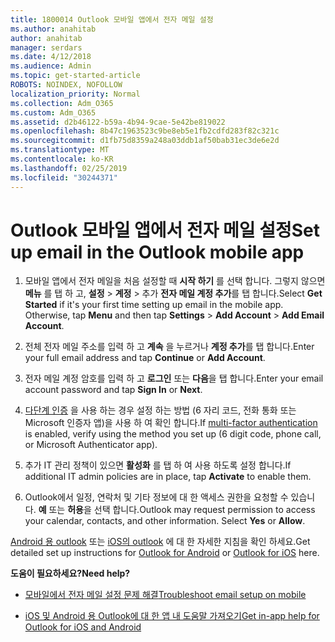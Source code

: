 ```yaml
---
title: 1800014 Outlook 모바일 앱에서 전자 메일 설정
ms.author: anahitab
author: anahitab
manager: serdars
ms.date: 4/12/2018
ms.audience: Admin
ms.topic: get-started-article
ROBOTS: NOINDEX, NOFOLLOW
localization_priority: Normal
ms.collection: Adm_O365
ms.custom: Adm_O365
ms.assetid: d2b46122-b59a-4b94-9cae-5e42be819022
ms.openlocfilehash: 8b47c1963523c9be8eb5e1fb2cdfd283f82c321c
ms.sourcegitcommit: d1fb75d8359a248a03ddb1af50bab31ec3de6e2d
ms.translationtype: MT
ms.contentlocale: ko-KR
ms.lasthandoff: 02/25/2019
ms.locfileid: "30244371"
---
```

# <a name="set-up-email-in-the-outlook-mobile-app"></a><span data-ttu-id="8df76-102">Outlook 모바일 앱에서 전자 메일 설정</span><span class="sxs-lookup"><span data-stu-id="8df76-102">Set up email in the Outlook mobile app</span></span>

1. <span data-ttu-id="8df76-p101">모바일 앱에서 전자 메일을 처음 설정할 때 **시작 하기** 를 선택 합니다. 그렇지 않으면 **메뉴** 를 탭 하 고, **설정** \> **계정** \> 추가 **전자 메일 계정 추가**를 탭 합니다.</span><span class="sxs-lookup"><span data-stu-id="8df76-p101">Select **Get Started** if it's your first time setting up email in the mobile app. Otherwise, tap **Menu** and then tap **Settings** \> **Add Account** \> **Add Email Account**.</span></span> 
    
2. <span data-ttu-id="8df76-105">전체 전자 메일 주소를 입력 하 고 **계속** 을 누르거나 **계정 추가**를 탭 합니다.</span><span class="sxs-lookup"><span data-stu-id="8df76-105">Enter your full email address and tap **Continue** or **Add Account**.</span></span>
    
3. <span data-ttu-id="8df76-106">전자 메일 계정 암호를 입력 하 고 **로그인** 또는 **다음**을 탭 합니다.</span><span class="sxs-lookup"><span data-stu-id="8df76-106">Enter your email account password and tap **Sign In** or **Next**.</span></span> 
    
4. <span data-ttu-id="8df76-107">[다단계 인증](https://support.office.com/article/8f0454b2-f51a-4d9c-bcde-2c48e41621c6.aspx) 을 사용 하는 경우 설정 하는 방법 (6 자리 코드, 전화 통화 또는 Microsoft 인증자 앱)을 사용 하 여 확인 합니다.</span><span class="sxs-lookup"><span data-stu-id="8df76-107">If [multi-factor authentication](https://support.office.com/article/8f0454b2-f51a-4d9c-bcde-2c48e41621c6.aspx) is enabled, verify using the method you set up (6 digit code, phone call, or Microsoft Authenticator app).</span></span> 
    
5. <span data-ttu-id="8df76-108">추가 IT 관리 정책이 있으면 **활성화** 를 탭 하 여 사용 하도록 설정 합니다.</span><span class="sxs-lookup"><span data-stu-id="8df76-108">If additional IT admin policies are in place, tap **Activate** to enable them.</span></span> 
    
6. <span data-ttu-id="8df76-p102">Outlook에서 일정, 연락처 및 기타 정보에 대 한 액세스 권한을 요청할 수 있습니다. **예** 또는 **허용**을 선택 합니다.</span><span class="sxs-lookup"><span data-stu-id="8df76-p102">Outlook may request permission to access your calendar, contacts, and other information. Select **Yes** or **Allow**.</span></span> 
    
<span data-ttu-id="8df76-111">[Android 용 outlook](https://support.office.com/article/886db551-8dfa-4fd5-b835-f8e532091872.aspx) 또는 [iOS의 outlook](https://support.office.com/article/b2de2161-cc1d-49ef-9ef9-81acd1c8e234.aspx) 에 대 한 자세한 지침을 확인 하세요.</span><span class="sxs-lookup"><span data-stu-id="8df76-111">Get detailed set up instructions for [Outlook for Android](https://support.office.com/article/886db551-8dfa-4fd5-b835-f8e532091872.aspx) or [Outlook for iOS](https://support.office.com/article/b2de2161-cc1d-49ef-9ef9-81acd1c8e234.aspx) here.</span></span> 
  
 <span data-ttu-id="8df76-112">**도움이 필요하세요?**</span><span class="sxs-lookup"><span data-stu-id="8df76-112">**Need help?**</span></span>
  
- [<span data-ttu-id="8df76-113">모바일에서 전자 메일 설정 문제 해결</span><span class="sxs-lookup"><span data-stu-id="8df76-113">Troubleshoot email setup on mobile</span></span>](https://support.office.com/article/a264ef01-9c88-48fb-9285-7017e4f31f02.aspx)
    
- [<span data-ttu-id="8df76-114">iOS 및 Android 용 Outlook에 대 한 앱 내 도움말 가져오기</span><span class="sxs-lookup"><span data-stu-id="8df76-114">Get in-app help for Outlook for iOS and Android</span></span>](https://support.office.com/article/218a22d1-9fa5-4889-b689-de1c63493243.aspx#ID0EAABAAA=Contact_Support)
    

